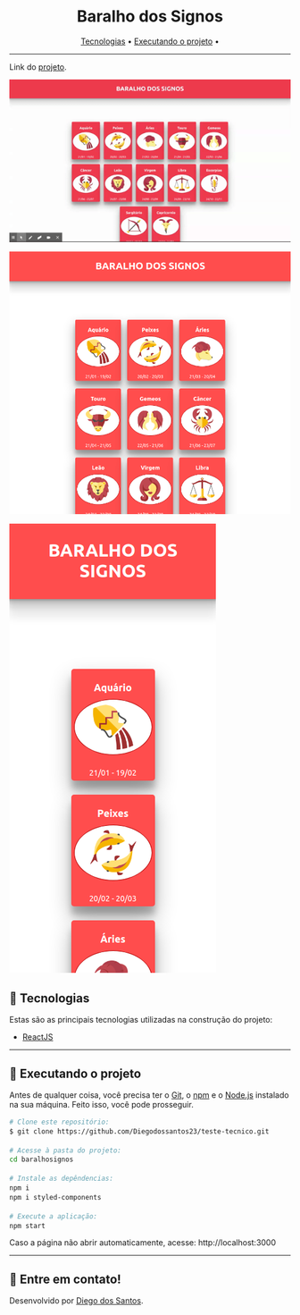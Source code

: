 
<!-- banner -->
<h1 align="center">
  Baralho dos Signos
</h1
---

<!-- index -->
<div align="center">
  
  <a href="#-tecnologias">Tecnologias</a> •
  <a href="#-executando-o-projeto">Executando o projeto</a> •
</div>

---



<p align="center">
  
  Link do [projeto](https://aplicacao-react-1au2pkg4o-diegodossantos23.vercel.app/).
  
  </p>

<!-- imgs -->
<p align="center">

 ![BACKGROUND](https://github.com/Diegodossantos23/baralho-dos-signos/blob/main/assets/baralho-signos.gif?raw=true)
 
 ![BACKGROUND](https://github.com/Diegodossantos23/baralho-dos-signos/blob/main/assets/responsive1.png?raw=true)

 ![BACKGROUND](https://github.com/Diegodossantos23/baralho-dos-signos/blob/main/assets/responsive2.png?raw=true)
</p>

## 🔨 Tecnologias
Estas são as principais tecnologias utilizadas na construção do projeto:

- [ReactJS](https://reactjs.org/)

---

## 🚀 Executando o projeto

Antes de qualquer coisa, você precisa ter  o [Git](https://git-scm.com), o [npm](https://www.npmjs.com/) e o [Node.js](https://nodejs.org/en/) instalado na sua máquina. Feito isso, você pode prosseguir.

```bash
# Clone este repositório:
$ git clone https://github.com/Diegodossantos23/teste-tecnico.git

# Acesse à pasta do projeto:
cd baralhosignos

# Instale as depêndencias:
npm i
npm i styled-components

# Execute a aplicação:
npm start
```

Caso a página não abrir automaticamente, acesse: http://localhost:3000

---


## 🚀 Entre em contato!
Desenvolvido por [Diego dos Santos](https://www.linkedin.com/feed/).

